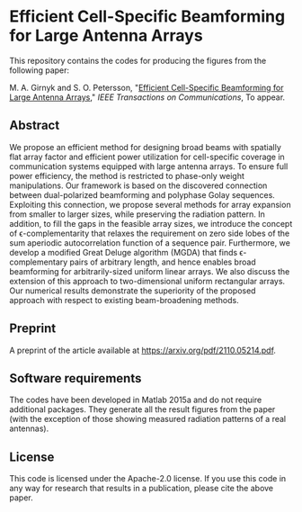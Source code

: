 # Efficient Cell-Specific Beamforming for Large Antenna Arrays
This repository contains the codes for producing the figures from the following paper:

M. A. Girnyk and S. O. Petersson, "[Efficient Cell-Specific Beamforming for Large Antenna Arrays](https://ieeexplore.ieee.org/abstract/document/9540836)," *IEEE Transactions on Communications*, To appear. 

## Abstract
We propose an efficient method for designing broad beams with spatially flat array factor and efficient power utilization for cell-specific coverage in communication systems equipped with large antenna arrays. To ensure full power efficiency, the method is restricted to phase-only weight manipulations. Our framework is based on the discovered connection between dual-polarized beamforming and polyphase Golay sequences. Exploiting this connection, we propose several methods for array expansion from smaller to larger sizes, while preserving the radiation pattern. In addition, to fill the gaps in the feasible array sizes, we introduce the concept of ϵ-complementarity that relaxes the requirement on zero side lobes of the sum aperiodic autocorrelation function of a sequence pair. Furthermore, we develop a modified Great Deluge algorithm (MGDA) that finds ϵ-complementary pairs of arbitrary length, and hence enables broad beamforming for arbitrarily-sized uniform linear arrays. We also discuss the extension of this approach to two-dimensional uniform rectangular arrays. Our numerical results demonstrate the superiority of the proposed approach with respect to existing beam-broadening methods.

## Preprint 
A preprint of the article available at https://arxiv.org/pdf/2110.05214.pdf. 

## Software requirements
The codes have been developed in Matlab 2015a and do not require additional packages. They generate all the result figures from the paper (with the exception of those showing measured radiation patterns of a real antennas).

## License
This code is licensed under the Apache-2.0 license. If you use this code in any way for research that results in a publication, please cite the above paper.

